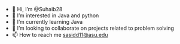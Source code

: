- 👋 Hi, I’m @Suhaib28
- 👀 I’m interested in Java and python
- 🌱 I’m currently learning Java
- 💞️ I’m looking to collaborate on projects related to problem solving 
- 📫 How to reach me sasidd11@asu.edu

<!---
Suhaib28/Suhaib28 is a ✨ special ✨ repository because its `README.md` (this file) appears on your GitHub profile.
You can click the Preview link to take a look at your changes.
--->
